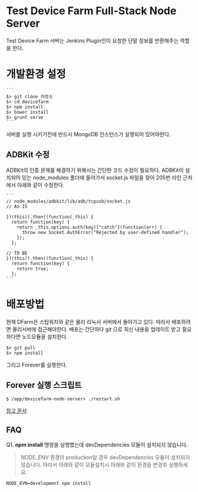 # Test Device Farm Full-Stack Node Server
Test Device Farm 서버는 Jenkins Plugin인이 요청한 단말 정보를 반환해주는 역할을 한다. 


# 개발환경 설정

    ```
    $> git clone 저장소
    $> cd devicefarm
    $> npm install
    $> bower install
    $> grunt serve
    ```
서버를 실행 시키기전에 반드시 MongoDB 인스턴스가 실행되어 있어야한다.

## ADBKit 수정
ADBKit의 인증 문제를 해결하기 위해서는 간단한 코드 수정이 필요하다. 
ADBKit이 설치되어 있는 node_modules 폴더에 들어가서 socket.js 파일을 찾아 205번 라인 근처에서 아래와 같이 수정한다. 

    ```
    // node_modules/adbkit/lib/adb/tcpusb/socket.js
    // AS IS
    
    })(this)).then((function(_this) {
      return function(key) {
        return _this.options.auth(key)["catch"](function(err) {
          throw new Socket.AuthError("Rejected by user-defined handler");
        });
      };
    
    // TO BE
    })(this)).then((function(_this) {
      return function(key) {
        return true;
      };
    ```

# 배포방법
현재 DFarm은 스탑워치와 같은 물리 리눅서 서버에서 돌아가고 있다. 따라서 배포하려면 물리서버에 접근해야한다. 
배포는 간단하다 git 으로 최신 내용을 업데이트 받고 필요하다면 노드모듈을 설치한다. 
    
    $> git pull
    $> npm install
    
그리고 Forever를 실행한다. 

## Forever 실행 스크립트

    $ /app/devicefarm-node-server> ./restart.sh
    
[참고 문서](http://coffeenix.net/doc/shell/introbashscript.htm)


## FAQ
Q1. **npm install** 명령을 실행했는데 devDependencies 모듈이 설치되지 않습니다. 

> NODE_ENV 환경이 production일 경우 devDependencies 모듈이 설치되지 않습니다. 따라서 아래와 같이 모듈설치시 아래와 같이 환경을 변경후 실행하세요. 

    NODE_EVN=development npm install
